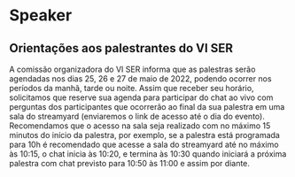 # Speaker

## Orientações aos palestrantes do VI SER

A comissão organizadora do VI SER informa que as palestras serão agendadas nos dias 25, 26 e 27 de maio de 2022, podendo ocorrer nos períodos da manhã, tarde ou noite. Assim que receber seu horário, solicitamos que reserve sua agenda para participar do chat ao vivo com perguntas dos participantes que ocorrerão ao final da sua palestra em uma sala do streamyard (enviaremos o link de acesso até o dia do evento).
Recomendamos que o acesso na sala seja realizado com no máximo 15 minutos do início da palestra, por exemplo, se a palestra está programada para 10h é recomendado que acesse a sala do streamyard até no máximo às 10:15, o chat inicia às 10:20, e termina às 10:30 quando iniciará a próxima palestra com chat previsto para 10:50 às 11:00 e assim por diante.
